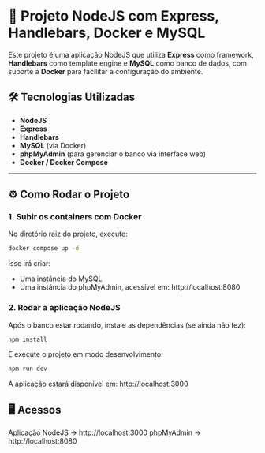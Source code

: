 # 🚀 Projeto NodeJS com Express, Handlebars, Docker e MySQL

Este projeto é uma aplicação NodeJS que utiliza **Express** como framework, **Handlebars** como template engine e **MySQL** como banco de dados, com suporte a **Docker** para facilitar a configuração do ambiente.  

## 🛠 Tecnologias Utilizadas
- **NodeJS**
- **Express**
- **Handlebars**
- **MySQL** (via Docker)
- **phpMyAdmin** (para gerenciar o banco via interface web)
- **Docker / Docker Compose**

---

## ⚙️ Como Rodar o Projeto

### 1. Subir os containers com Docker
No diretório raiz do projeto, execute:  

```bash
docker compose up -d
```

Isso irá criar:

* Uma instância do MySQL
* Uma instância do phpMyAdmin, acessível em: http://localhost:8080

### 2. Rodar a aplicação NodeJS
Após o banco estar rodando, instale as dependências (se ainda não fez):

```bash
npm install
```

E execute o projeto em modo desenvolvimento:
```bash
npm run dev
```
A aplicação estará disponível em: http://localhost:3000

## 🖥 Acessos
Aplicação NodeJS → http://localhost:3000
phpMyAdmin → http://localhost:8080